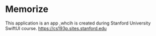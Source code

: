 # Memorize

This application is an app ,whcih is created during Stanford University SwiftUI course. 
https://cs193p.sites.stanford.edu
